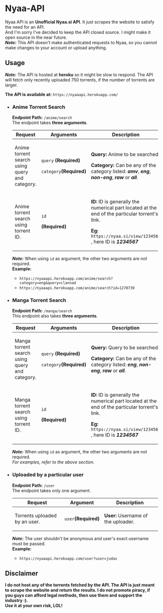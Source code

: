 # Nyaa-API
Nyaa API is an **Unofficial Nyaa.si API**. It just scrapes the website to satisfy the need for an API.\
And I'm sorry I've decided to keep the API closed source. I might make it open source in the near future. \
***Note:*** This API doesn't make authenticated requests to Nyaa, so you cannot make changes to your account or upload anything.

## Usage
***Note:*** The API is hosted at **heroku** so it might be slow to respond. The API will fetch only recently uploaded 750 torrents, if the number of torrents are larger.

**The API is available at:** ```https://nyaaapi.herokuapp.com/```

- ### Anime Torrent Search
  **Endpoint Path:** ```/anime/search```\
  The endpoint takes **three arguments**.
  
  | **Request** | **Arguments** | **Description** |
  | ------| ------| ------ |
  | <p>Anime torrent search using query and category.</p> | <p> ```query``` **(Required)**</p><p>```category```**(Required)**</p> | <p>**Query:** Anime to be searched.</p><p>**Category:** Can be any of the category listed: ***amv***, ***eng***, ***non-eng***, ***raw*** or ***all***. </p> |
  | <p>Anime torrent search using torrent ID.</p> | <p> ```id``` </p> **(Required)**</p> | <p>**ID:** ID is generally the numerical part located at the end of the particular torrent's link.</p><p>**Eg:** ```https://nyaa.si/view/1234567 ```, here ID is ***1234567***</p> |
  
  ***Note:*** When using ```id``` as argument, the other two arguments are not required.\
  **Example:**
  - ```https://nyaaapi.herokuapp.com/anime/search?category=eng&query=clannad```
  - ```https://nyaaapi.herokuapp.com/anime/search?id=1270739```
  
- ### Manga Torrent Search
  **Endpoint Path:** ```/manga/search```\
  This endpoint also takes **three arguments**.
  
  | **Request** | **Arguments** | **Description** |
  | ------| ------| ------ |
  | <p>Manga torrent search using query and category.</p> | <p> ```query``` **(Required)**</p><p>```category```**(Required)**</p> | <p>**Query:** Query to be searched.</p><p>**Category:** Can be any of the category listed: ***eng***, ***non-eng***, ***raw*** or ***all***. </p> |
  | <p>Manga torrent search using torrent ID.</p> | <p> ```id``` </p> **(Required)**</p> | <p>**ID:** ID is generally the numerical part located at the end of the particular torrent's link.</p><p>**Eg:** ```https://nyaa.si/view/1234567 ```, here ID is ***1234567***</p> |
  
  ***Note:*** When using ```id``` as argument, the other two arguments are not required.\
  *For examples, refer to the above section.*
  
 - ### Uploaded by a particular user
   **Endpoint Path:** ```/user```\
   The endpoint takes only one argument.
   
   | **Request** | **Argument** | **Description** |
   | ------| ------| ------ |
   | <p>Torrents uploaded by an user.</p> | <p>```user```**(Required)**</p> | <p>**User:** Username of the uploader.</p> |
   
   ***Note:*** The user shouldn't be anonymous and user's exact username must be passed.\
   **Example:**
   - ```https://nyaaapi.herokuapp.com/user?user=judas```

## Disclaimer
**I do not host any of the torrents fetched by the API. The API is just meant to scrape the website and return the results. I do not promote piracy, if you guys can afford legal methods, then use them and support the industry :).\
Use it at your own risk, LOL!**

